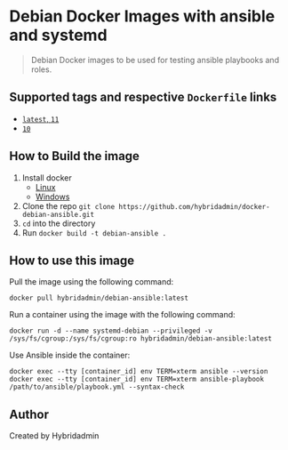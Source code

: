 # Debian Docker Images with ansible and systemd

> Debian Docker images to be used for testing ansible playbooks and roles.

## Supported tags and respective `Dockerfile` links

- [`latest`, `11`](https://github.com/hybridadmin/docker-debian-ansible/tree/main/11/Dockerfile)
- [`10`](https://github.com/hybridadmin/docker-debian-ansible/tree/main/10/Dockerfile)

## How to Build the image

1. Install docker
   * [Linux](https://docs.docker.com/engine/install/)
   * [Windows](https://docs.docker.com/docker-for-windows/install/)
2. Clone the repo `git clone https://github.com/hybridadmin/docker-debian-ansible.git`
3. `cd` into the directory
4. Run `docker build -t debian-ansible .`

## How to use this image

Pull the image using the following command:
```console
docker pull hybridadmin/debian-ansible:latest
```

Run a container using the image with the following command:
```console
docker run -d --name systemd-debian --privileged -v /sys/fs/cgroup:/sys/fs/cgroup:ro hybridadmin/debian-ansible:latest
```

Use Ansible inside the container:
```console
docker exec --tty [container_id] env TERM=xterm ansible --version
docker exec --tty [container_id] env TERM=xterm ansible-playbook /path/to/ansible/playbook.yml --syntax-check
```

## Author

Created by Hybridadmin

